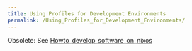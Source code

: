 ```yaml
---
title: Using Profiles for Development Environments
permalink: /Using_Profiles_for_Development_Environments/
---
```


Obsolete: See [Howto_develop_software_on_nixos](/Howto_develop_software_on_nixos "wikilink")